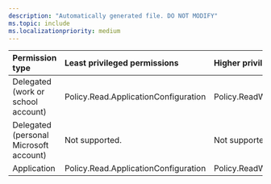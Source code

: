 ```yaml
---
description: "Automatically generated file. DO NOT MODIFY"
ms.topic: include
ms.localizationpriority: medium
---
```


|Permission type|Least privileged permissions|Higher privileged permissions|
|:---|:---|:---|
|Delegated (work or school account)|Policy.Read.ApplicationConfiguration|Policy.ReadWrite.ApplicationConfiguration|
|Delegated (personal Microsoft account)|Not supported.|Not supported.|
|Application|Policy.Read.ApplicationConfiguration|Policy.ReadWrite.ApplicationConfiguration|

